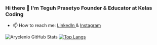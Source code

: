 ### Hi there 👋 I'm Teguh Prasetyo Founder & Educator at Kelas Coding

- 📫 How to reach me: <a target="_blank" href="https://www.linkedin.com/in/teguh-prasetyo-9a9bbb10a/">
  LinkedIn
  </a> &
  <a target="_blank" href="https://www.instagram.com/andi_teguhprasetyo/">
  Instagram
  </a>

![Aryclenio GitHub Stats](https://github-readme-stats.vercel.app/api?username=teguhprasetyo03&show_icons=true) 
[![Top Langs](https://github-readme-stats.vercel.app/api/top-langs/?username=teguhprasetyo03&layout=compact)](https://github.com/teguhprasetyo03/github-readme-stats)


<!--
**teguhprasetyo03/teguhprasetyo03** is a ✨ _special_ ✨ repository because its `README.md` (this file) appears on your GitHub profile.

Here are some ideas to get you started:

- 🔭 I’m currently working on ...
- 🌱 I’m currently learning ...
- 👯 I’m looking to collaborate on ...
- 🤔 I’m looking for help with ...
- 💬 Ask me about ...
- 😄 Pronouns: ...
- ⚡ Fun fact: ...
-->
